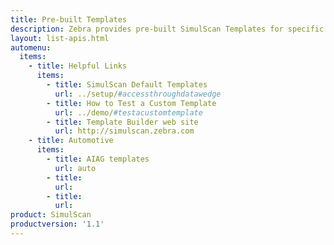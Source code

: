 ```yaml
---
title: Pre-built Templates
description: Zebra provides pre-built SimulScan Templates for specific industries that can be used as-is or modified as needed. All Templates can be downloaded from the /Public/templates folder of the Template Builder web site.
layout: list-apis.html
automenu:
  items:
    - title: Helpful Links
      items:
        - title: SimulScan Default Templates
          url: ../setup/#accessthroughdatawedge
        - title: How to Test a Custom Template
          url: ../demo/#testacustomtemplate
        - title: Template Builder web site
          url: http://simulscan.zebra.com
    - title: Automotive
      items:
        - title: AIAG templates
          url: auto
        - title: 
          url: 
        - title: 
          url: 
product: SimulScan
productversion: '1.1'
---
```


<!--
    - title: Manufacturing
      items:
        - title: sample
          url: 
        - title: sample
          url: 
        - title: sample
          url: 
        - title: another sample
          url: 
    - title: Medical
      items:
        - title: Patient
          url: patient
        - title: Supplies
          url: supplies
        - title: Emergency Room
          url: er
        - title: X-Ray Tech
          url: xray
        - title: Fake Stuff
          url: stuff
        - title: Gift Shop
          url: giftshop
-->